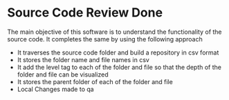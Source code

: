 # Source Code Review Done

The main objective of this software is to understand the functionality of the source code. 
It completes the same by using the following approach
- It traverses the source code folder and build a repository in csv format
- It stores the folder name and file names in csv
- It add the level tag to each of the folder and file so that the depth of the folder and file can be visualized
- It stores the parent folder of each of the folder and file
- Local Changes made to qa